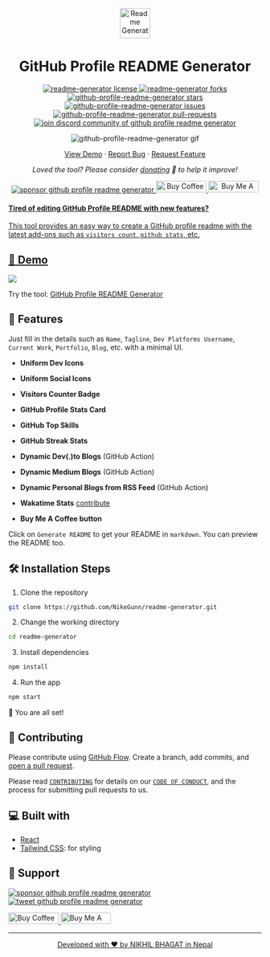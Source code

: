 <p align="center">
  <a href="https://genreadme.netlify.app/">
    <img alt="Readme Generator" src="./src/images/mdg.png" width="60" />
  </a>
</p>
<h1 align="center">
  GitHub Profile README Generator
</h1>

<p align="center">
<a href="https://github.com/NikeGunn/readme-generator/master/LICENSE" target="blank">
<img src="https://img.shields.io/github/license/NikeGunn/readme-generator?style=flat-square" alt="readme-generator license" />
</a>
<a href="https://github.com/NikeGunn/readme-generator/fork" target="blank">
<img src="https://img.shields.io/github/forks/NikeGunn/github-profile-readme-generator?style=flat-square" alt="readme-generator forks"/>
</a>
<a href="https://github.com/NikeGunn/github-profile-readme-generator/stargazers" target="blank">
<img src="https://img.shields.io/github/stars/NikeGunn/github-profile-readme-generator?style=flat-square" alt="github-profile-readme-generator stars"/>
</a>
<a href="https://github.com/NikeGunn/github-profile-readme-generator/issues" target="blank">
<img src="https://img.shields.io/github/issues/NikeGunn/github-profile-readme-generator?style=flat-square" alt="github-profile-readme-generator issues"/>
</a>
<a href="https://github.com/NikeGunn/github-profile-readme-generator/pulls" target="blank">
<img src="https://img.shields.io/github/issues-pr/NikeGunn/github-profile-readme-generator?style=flat-square" alt="github-profile-readme-generator pull-requests"/>
</a>
<a href="https://discord.gg/HHMs7Eg" target="blank">
<img src="https://img.shields.io/discord/735303195105951764?label=Join%20Community&logo=discord&style=flat-square" alt="join discord community of github profile readme generator"/>
</a>
</p>

<p align="center"><img src="./src/images/github-profile-readme-generator.gif" alt="github-profile-readme-generator gif" /></p>

<p align="center">
    <a href="https://genreadme.netlify.app/" target="blank">View Demo</a>
    ·
    <a href="https://genreadme.netlify.app/issues/new/choose">Report Bug</a>
    ·
    <a href="https://genreadme.netlify.app/issues/new/choose">Request Feature</a>
</p>

<p align="center">
<i>Loved the tool? Please consider <a href="https://paypal.me/rahuldkjain/10">donating</a>  💸 to help it improve!</i>
</p>

<p align="center">
<a href="https://www.paypal.me/Nikhil Bhagat"><img src="https://img.shields.io/badge/support-PayPal-blue?logo=PayPal&style=flat-square&label=Donate" alt="sponsor github profile readme generator"/>
</a>
<a href='https://ko-fi.com/A0A81XXSX' target='_blank'><img height='23' width="100" src='https://cdn.ko-fi.com/cdn/kofi3.png?v=2' alt='Buy Coffee for rahuldkjain' />
</a>
<a href="https://www.buymeacoffee.com/rahuldkjain" target="_blank"><img src="https://cdn.buymeacoffee.com/buttons/default-orange.png" alt="Buy Me A Coffee" height="23" width="100" style="border-radius:1px" />
</p>

#### Tired of editing GitHub Profile README with new features?

This tool provides an easy way to create a GitHub profile readme with the latest add-ons such as `visitors count`, `github stats`, etc.

## 🚀 Demo

<a href="https://genreadme.netlify.app/" target="blank">
<img src="https://img.shields.io/website?url=https%3A%2F%2FNikeGunn.github.io%2Fgh-profile-readme-generator&logo=github&style=flat-square" />
</a>

Try the tool: [GitHub Profile README Generator](https://genreadme.netlify.app/)

## 🧐 Features

Just fill in the details such as `Name`, `Tagline`, `Dev Platforms Username`, `Current Work`, `Portfolio`, `Blog`, etc. with a minimal UI.

- **Uniform Dev Icons**

- **Uniform Social Icons**

- **Visitors Counter Badge**

- **GitHub Profile Stats Card**

- **GitHub Top Skills**

- **GitHub Streak Stats**

- **Dynamic Dev(.)to Blogs** (GitHub Action)

- **Dynamic Medium Blogs** (GitHub Action)

- **Dynamic Personal Blogs from RSS Feed** (GitHub Action)

- **Wakatime Stats** [contribute](https://github.com/rahuldkjain/github-profile-readme-generator/issues/115)

- **Buy Me A Coffee button**

Click on `Generate README` to get your README in `markdown`.
You can preview the README too.

## 🛠️ Installation Steps

1. Clone the repository

```bash
git clone https://github.com/NikeGunn/readme-generator.git
```

2. Change the working directory

```bash
cd readme-generator
```

3. Install dependencies

```bash
npm install
```

4. Run the app

```bash
npm start
```

🌟 You are all set!

## 🍰 Contributing

Please contribute using [GitHub Flow](https://guides.github.com/introduction/flow). Create a branch, add commits, and [open a pull request](https://github.com/NikeGunn/readme-generator/compare).

Please read [`CONTRIBUTING`](CONTRIBUTING.md) for details on our [`CODE OF CONDUCT`](CODE_OF_CONDUCT.md), and the process for submitting pull requests to us.

## 💻 Built with

- [React](https://react.dev/)
- [Tailwind CSS](https://tailwindcss.com/): for styling

## 🙏 Support

<p align="left">
<a href="https://www.paypal.me/Nikhil Bhagat/10"><img src="https://ionicabizau.github.io/badges/paypal.svg" alt="sponsor github profile readme generator"/>
</a>
<a href="https://twitter.com/intent/tweet?text=Wow:&url=https%3A%2F%2Frahuldkjain.github.io%2Fgithub-profile-readme-generator">
<img src="https://img.shields.io/twitter/url?style=social&url=https%3A%2F%2FNikeGunn.github.io%2Freadme-generator" alt="tweet github profile readme generator"/>
</a>
</p>

<p align="left">
  <a href='https://ko-fi.com/A0A81XXSX' target='_blank'><img height='23' width="100" src='https://cdn.ko-fi.com/cdn/kofi3.png?v=2' alt='Buy Coffee for rahuldkjain' />
  </a>
  <a href="https://www.buymeacoffee.com/NikeGunn" target="_blank"><img src="https://cdn.buymeacoffee.com/buttons/default-orange.png" alt="Buy Me A Coffee" height="23" width="100" style="border-radius:2px" />
</p>

<hr>
<p align="center">
Developed with ❤️ by NIKHIL BHAGAT in Nepal
</p>
